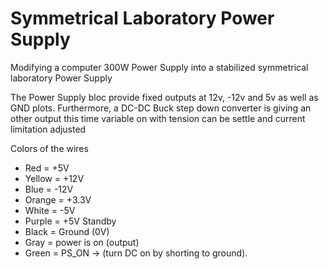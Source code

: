 # Symmetrical Laboratory Power Supply
Modifying a computer 300W Power Supply into a stabilized symmetrical laboratory Power Supply

The Power Supply bloc provide fixed outputs at 12v, -12v and 5v as well as GND plots.
Furthermore, a DC-DC Buck step down converter is giving an other output this time variable on with tension can be settle and current limitation adjusted

Colors of the wires 

  *  Red = +5V
  *  Yellow = +12V
  *  Blue = -12V
  *  Orange = +3.3V
  *  White = -5V
  *  Purple = +5V Standby
  *  Black = Ground (0V)
  *  Gray = power is on (output)
  *  Green = PS_ON -> (turn DC on by shorting to ground).

